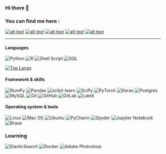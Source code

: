 ### Hi there 👋


### You can find me here :

[![alt text][1.1]][1]
[![alt text][1.2]][2]
[![alt text][1.3]][3]
[![alt text][1.4]][3]
[![alt text][1.5]][3]

<!-- Links to your social media accounts -->

[1]: mailto:enzo.ramirezc@gmail.com
[2]: https://www.linkedin.com/in/enzorc1/
[3]: https://gitlab.com/enzoramirez


[1.1]: https://img.shields.io/badge/Gmail-D14836?style=for-the-badge&logo=gmail&logoColor=white
[1.2]: https://img.shields.io/badge/linkedin-%230077B5.svg?style=for-the-badge&logo=linkedin&logoColor=white
[1.3]: https://img.shields.io/badge/gitlab-%23181717.svg?style=for-the-badge&logo=gitlab
[1.4]: https://img.shields.io/badge/HackerEarth-%232C3454.svg?style=for-the-badge&logo=HackerEarth&logoColor=Blue
[1.5]: https://img.shields.io/badge/LeetCode-000000?style=for-the-badge&logo=LeetCode&logoColor=#d16c06




<!-- 
https://simpleicons.org/
instagram
kaggle
medium
hackerrank
leetcode
codesanbox
-->


------------------


#### Languages

![Python](https://img.shields.io/badge/python-3670A0?style=static&logo=python&logoColor=ffdd54) 
![R](https://img.shields.io/badge/r-%23276DC3.svg?style=static&logo=r&logoColor=white) 
![Shell Script](https://img.shields.io/badge/shell_script-%23121011.svg?style=static&logo=gnu-bash&logoColor=white)
![SQL](https://img.shields.io/badge/-SQL-3776AB?style=static&logoColor=white)

[![Top Langs](https://github-readme-stats.vercel.app/api/top-langs/?username=enzorc&layout=compact)](https://github.com/anuraghazra/github-readme-stats)

#### Framework & skills

![NumPy](https://img.shields.io/badge/numpy-%23013243.svg?style=static&logo=numpy&logoColor=white)
![Pandas](https://img.shields.io/badge/pandas-%23150458.svg?style=static&logo=pandas&logoColor=white)
![scikit-learn](https://img.shields.io/badge/scikit--learn-%23F7931E.svg?style=static&logo=scikit-learn&logoColor=white)
![SciPy](https://img.shields.io/badge/SciPy-%230C55A5.svg?style=static&logo=scipy&logoColor=%white)
![PyTorch](https://img.shields.io/badge/PyTorch-%23EE4C2C.svg?style=static&logo=PyTorch&logoColor=white)
![Keras](https://img.shields.io/badge/Keras-%23D00000.svg?style=static&logo=Keras&logoColor=white)
![Postgres](https://img.shields.io/badge/postgres-%23316192.svg?style=static&logo=postgresql&logoColor=white)
![MySQL](https://img.shields.io/badge/mysql-%2300f.svg?style=static&logo=mysql&logoColor=white)
![Git](https://img.shields.io/badge/git-%23F05033.svg?style=static&logo=git&logoColor=white)
![GitHub](https://img.shields.io/badge/github-%23121011.svg?style=static&logo=github&logoColor=white)
![GitLab](https://img.shields.io/badge/gitlab-%23181717.svg?style=static&logo=gitlab&logoColor=white)
![LateX](https://img.shields.io/badge/LaTeX-47A141?style=static&logo=LaTeX&logoColor=white)

#### Operating system & tools

![Linux](https://img.shields.io/badge/Linux-FCC624?style=static&logo=linux&logoColor=black)
![Mac OS](https://img.shields.io/badge/mac%20os-000000?style=static&logo=macos&logoColor=F0F0F0)
![Ubuntu](https://img.shields.io/badge/Ubuntu-E95420?style=static&logo=ubuntu&logoColor=white)
![PyCharm](https://img.shields.io/badge/pycharm-143?style=static&logo=pycharm&logoColor=black&color=black&labelColor=green)
![Spyder](https://img.shields.io/badge/Spyder-838485?style=static&logo=spyder%20ide&logoColor=maroon)
![Jupyter Notebook](https://img.shields.io/badge/jupyter-%23FA0F00.svg?style=static&logo=jupyter&logoColor=white)
![Brave](https://img.shields.io/badge/Brave-FB542B?style=static&logo=Brave&logoColor=white)

### Learning

![ElasticSearch](https://img.shields.io/badge/-ElasticSearch-005571?style=static&logo=elasticsearch)
![Docker](https://img.shields.io/badge/docker-%230db7ed.svg?style=static&logo=docker&logoColor=white)
![Adobe Photoshop](https://img.shields.io/badge/adobephotoshop-%2331A8FF.svg?style=static&logo=adobephotoshop&logoColor=white)
